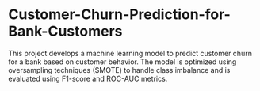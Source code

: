 # Customer-Churn-Prediction-for-Bank-Customers
This project develops a machine learning model to predict customer churn for a bank based on customer behavior. The model is optimized using oversampling techniques (SMOTE) to handle class imbalance and is evaluated using F1-score and ROC-AUC metrics.
